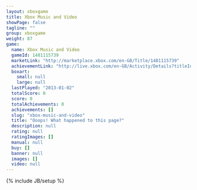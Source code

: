 ```yaml
---
layout: xboxgame
title: Xbox Music and Video
showPage: false
tagline: ""
group: xboxgame
weight: 87
game: 
  name: Xbox Music and Video
  gameId: 1481115739
  marketLink: "http://marketplace.xbox.com/en-GB/Title/1481115739"
  achievementLink: "http://live.xbox.com/en-GB/Activity/Details?titleId=1481115739"
  boxart: 
    small: null
    large: null
  lastPlayed: "2013-01-02"
  totalScore: 0
  score: 0
  totalAchievements: 0
  achievements: []
  slug: "xbox-music-and-video"
  title: "Ooops! What happened to this page?"
  description: null
  rating: null
  ratingImages: []
  manual: null
  buy: []
  banner: null
  images: []
  video: null
---
```

{% include JB/setup %}